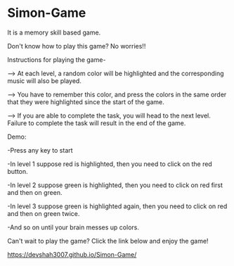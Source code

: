 # Simon-Game
It is a memory skill based game.

Don't know how to play this game? No worries!!

Instructions for playing the game-

--> At each level, a random color will be highlighted and the corresponding music will also be played.

--> You have to remember this color, and press the colors in the same order that they were highlighted since the start of the game.

--> If you are able to complete the task, you will head to the next level. Failure to complete the task will result in the end of the game.


Demo:

-Press any key to start

-In level 1 suppose red is highlighted, then you need to click on the red button.

-In level 2 suppose green is highlighted, then you need to click on red first and then on green.

-In level 3 suppose green is highlighted again, then you need to click on red and then on green twice.

-And so on until your brain messes up colors.


Can't wait to play the game? Click the link below and enjoy the game!

https://devshah3007.github.io/Simon-Game/
